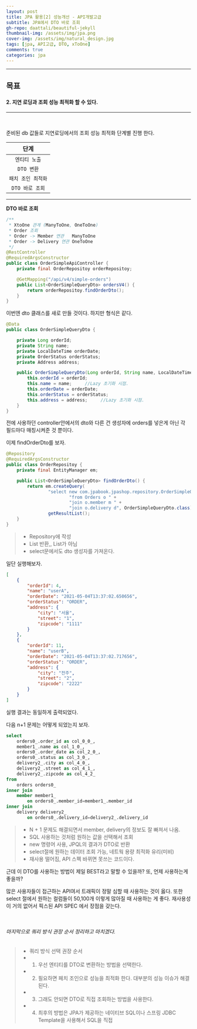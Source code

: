 ```yaml
---
layout: post
title: JPA 활용[2] 성능개선 - API개발고급
subtitle: JPA에서 DTO 바로 조회
gh-repo: daattali/beautiful-jekyll
thumbnail-img: /assets/img/jpa.png
cover-img: /assets/img/natural_design.jpg
tags: [jpa, API고급, DTO, xToOne]
comments: true
categories: jpa
---
```


___
## 목표

#### 2. 지연 로딩과 조회 성능 최적화 할 수 있다.
___

<br/>

준비된 db 값들로 지연로딩에서의 조회 성능 최적화 단계별 진행 한다.

| 단계 |
|:---:|
| `엔티티 노출` |
| `DTO 변환` |
| `패치 조인 최적화` |
| `DTO 바로 조회` |

___

__DTO 바로 조회__

~~~java
/**
 * XtoOne 관계 (ManyToOne, OneToOne)
 * Order 조회
 * Order -> Member 연관   ManyToOne
 * Order -> Delivery 연관 OneToOne
 */
@RestController
@RequiredArgsConstructor
public class OrderSimpleApiController {
    private final OrderRepositoy orderRepositoy;

    @GetMapping("/api/v4/simple-orders")
    public List<OrderSimpleQueryDto> ordersV4() {
        return orderRepositoy.findOrderDto();
    }
}
~~~

이번엔 dto 클래스를 새로 만들 것이다. 하지만 형식은 같다.

~~~java
@Data
public class OrderSimpleQueryDto {

    private Long orderId;
    private String name;
    private LocalDateTime orderDate;
    private OrderStatus orderStatus;
    private Address address;

    public OrderSimpleQueryDto(Long orderId, String name, LocalDateTime orderDate, OrderStatus orderStatus, Address address) {
        this.orderId = orderId;
        this.name = name;     //Lazy 초기화 시점.
        this.orderDate = orderDate;
        this.orderStatus = orderStatus;
        this.address = address;     //Lazy 초기화 시점.
    }
}
~~~

전에 사용하던 controller안에서의 dto와 다른 건 생성자에 orders를 넣은게 아닌 각 필드마다 매칭시켜준 것 뿐이다.

이제 findOrderDto를 보자.

~~~java
@Repository
@RequiredArgsConstructor
public class OrderRepositoy {
    private final EntityManager em;

    public List<OrderSimpleQueryDto> findOrderDto() {
        return em.createQuery(
                "select new com.jpabook.jpashop.repository.OrderSimpleQueryDto(o.id, m.name, o.orderDate, o.status, d.address) " +
                        "from Orders o " +
                        "join o.member m " +
                        "join o.delivery d", OrderSimpleQueryDto.class).
                getResultList();
    }
}
~~~

> - Repository에 작성
> - List<OrderSimpleQueryDto> 반환,, List<Orders>가 아님
> - select문에서도 dto 생성자를 가져온다.

일단 실행해보자.

~~~json
[
    {
        "orderId": 4,
        "name": "userA",
        "orderDate": "2021-05-04T13:37:02.650656",
        "orderStatus": "ORDER",
        "address": {
            "city": "서울",
            "street": "1",
            "zipcode": "1111"
        }
    },
    {
        "orderId": 11,
        "name": "userB",
        "orderDate": "2021-05-04T13:37:02.717656",
        "orderStatus": "ORDER",
        "address": {
            "city": "전주",
            "street": "2",
            "zipcode": "2222"
        }
    }
]
~~~

실행 결과는 동일하게 출력되었다.

다음 n+1 문제는 어떻게 되었는지 보자.

~~~sql
select
    orders0_.order_id as col_0_0_,
    member1_.name as col_1_0_,
    orders0_.order_date as col_2_0_,
    orders0_.status as col_3_0_,
    delivery2_.city as col_4_0_,
    delivery2_.street as col_4_1_,
    delivery2_.zipcode as col_4_2_ 
from
    orders orders0_ 
inner join
    member member1_ 
        on orders0_.member_id=member1_.member_id 
inner join
    delivery delivery2_ 
        on orders0_.delivery_id=delivery2_.delivery_id
~~~

> - N + 1 문제도 해결되면서 member, delivery의 정보도 잘 빠져서 나옴.
> - SQL 사용하는 것처럼 원하는 값을 선택해서 조회
> - new 명령어 사용, JPQL의 결과가 DTO로 반환
> - select절에 원하는 데이터 조회 가능, 네트웍 용량 최적화 유리(미비)
> - 재사용 떨어짐, API 스펙 바뀌면 못쓰는 코드이다.

근데 이 DTO를 사용하는 방법이 제일 BEST라고 말할 수 있을까? 또, 언제 사용하는게 좋을까?

많은 사용자들이 접근하는 API여서 트래픽이 정말 심할 때 사용하는 것이 옳다. 또한 select 절에서 원하는 컬럼들이 50,100개 이렇게 많아질 때 사용하는 게 좋다. 재사용성이 거의 없어서 픽스된 API SPEC 에서 장점을 갖는다.

<br/>

###### 마지막으로 쿼리 방식 권장 순서 정리하고 마치겠다.

> - 쿼리 방식 선택 권장 순서
> - 1. 우선 엔티티를 DTO로 변환하는 방법을 선택한다.
> - 2. 필요하면 페치 조인으로 성능을 최적화 한다. 대부분의 성능 이슈가 해결된다.
> - 3. 그래도 안되면 DTO로 직접 조회하는 방법을 사용한다.
> - 4. 최후의 방법은 JPA가 제공하는 네이티브 SQL이나 스프링 JDBC Template을 사용해서 SQL을 직접

